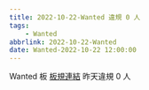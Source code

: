```yaml
---
title: 2022-10-22-Wanted 違規 0 人
tags:
    - Wanted
abbrlink: 2022-10-22-Wanted
date: Wanted-2022-10-22 12:00:00
---
```

Wanted 板 [板規連結](https://www.ptt.cc/bbs/Wanted/M.1608829773.A.D3B.html)
昨天違規 0 人
